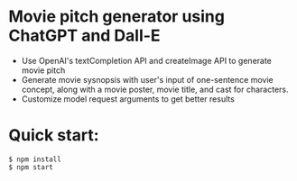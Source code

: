# Movie pitch generator using ChatGPT and Dall-E

- Use OpenAI's textCompletion API and createImage API to generate movie pitch
- Generate movie sysnopsis with user's input of one-sentence movie concept, along with a movie poster, movie title, and cast for characters.
- Customize model request arguments to get better results

# Quick start:

```
$ npm install
$ npm start
```
